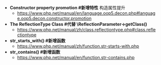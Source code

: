- **Constructor property promotion    #新增特性**   构造属性提升
  - https://www.php.net/manual/en/language.oop5.decon.php#language.oop5.decon.constructor.promotion
- **The ReflectionType Class    #代替 \ReflectionParameter->getClass()**
  - https://www.php.net/manual/zh/class.reflectiontype.php#class.reflectiontype
- **str_starts_with()    #新增函数**
  - https://www.php.net/manual/zh/function.str-starts-with.php
- **str_contains()    #新增函数**
  - https://www.php.net/manual/en/function.str-contains.php

